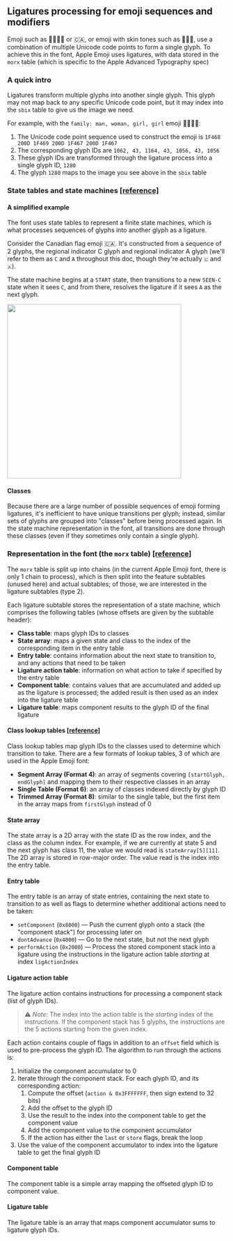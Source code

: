 ## Ligatures processing for emoji sequences and modifiers

Emoji such as 👨‍👩‍👧‍👧 or 🇨🇦, or emoji with skin tones such as 👩🏾‍💻, use a combination of multiple Unicode code points to form a single glyph. To achieve this in the font, Apple Emoji uses ligatures, with data stored in the `morx` table (which is specific to the Apple Advanced Typography spec)

### A quick intro

Ligatures transform multiple glyphs into another single glyph. This glyph may not map back to any specific Unicode code point, but it may index into the `sbix` table to give us the image we need.

For example, with the `family: man, woman, girl, girl` emoji 👨‍👩‍👧‍👧:
1. The Unicode code point sequence used to construct the emoji is `1F468 200D 1F469 200D 1F467 200D 1F467`
2. The corresponding glyph IDs are `1062, 43, 1164, 43, 1056, 43, 1056`
3. These glyph IDs are transformed through the ligature process into a single glyph ID, `1280`
4. The glyph `1280` maps to the image you see above in the `sbix` table

### State tables and state machines [[reference]](https://developer.apple.com/fonts/TrueType-Reference-Manual/RM06/Chap6Tables.html#StateTables)

#### A simplified example

The font uses state tables to represent a finite state machines, which is what processes sequences of glyphs into another glyph as a ligature.

Consider the Canadian flag emoji 🇨🇦. It's constructed from a sequence of 2 glyphs, the regional indicator C glyph and regional indicator A glyph (we'll refer to them as `C` and `A` throughout this doc, though they're actually `🇨` and `🇦`).

The state machine begins at a `START` state, then transitions to a new `SEEN-C` state when it sees `C`, and from there, resolves the ligature if it sees `A` as the next glyph.

<img src="https://user-images.githubusercontent.com/2704010/45908067-7e424980-bdaf-11e8-96bd-77fc07477d0b.png" width="400">

#### Classes

Because there are a large number of possible sequences of emoji forming ligatures, it's inefficient to have unique transitions per glyph; instead, similar sets of glyphs are grouped into "classes" before being processed again. In the state machine representation in the font, all transitions are done through these classes (even if they sometimes only contain a single glyph).

### Representation in the font (the `morx` table) [[reference]](https://developer.apple.com/fonts/TrueType-Reference-Manual/RM06/Chap6morx.html)

The `morx` table is split up into chains (in the current Apple Emoji font, there is only 1 chain to process), which is then split into the feature subtables (unused here) and actual subtables; of those, we are interested in the ligature subtables (type 2).

Each ligature subtable stores the representation of a state machine, which comprises the following tables (whose offsets are given by the subtable header):

- **Class table**: maps glyph IDs to classes
- **State array**: maps a given state and class to the index of the corresponding item in the entry table
- **Entry table**: contains information about the next state to transition to, and any actions that need to be taken
- **Ligature action table**: information on what action to take if specified by the entry table
- **Component table**: contains values that are accumulated and added up as the ligature is processed; the added result is then used as an index into the ligature table
- **Ligature table**: maps component results to the glyph ID of the final ligature

#### Class lookup tables [[reference]](https://developer.apple.com/fonts/TrueType-Reference-Manual/RM06/Chap6Tables.html#LookupTables)

Class lookup tables map glyph IDs to the classes used to determine which transition to take. There are a few formats of lookup tables, 3 of which are used in the Apple Emoji font:

- **Segment Array (Format 4)**: an array of segments covering `[startGlyph, endGlyph]` and mapping them to their respective classes in an array
- **Single Table (Format 6)**: an array of classes indexed directly by glyph ID
- **Trimmed Array (Format 8)**: similar to the single table, but the first item in the array maps from `firstGlyph` instead of 0

#### State array

The state array is a 2D array with the state ID as the row index, and the class as the column index. For example, if we are currently at state 5 and the next glyph has class 11, the value we would read is `stateArray[5][11]`. The 2D array is stored in row-major order. The value read is the index into the entry table.

#### Entry table

The entry table is an array of state entries, containing the next state to transition to as well as flags to determine whether additional actions need to be taken:

- `setComponent` (`0x8000`) &mdash; Push the current glyph onto a stack (the "component stack") for processing later on
- `dontAdvance` (`0x4000`) &mdash; Go to the next state, but not the next glyph
- `performAction` (`0x2000`) &mdash; Process the stored component stack into a ligature using the instructions in the ligature action table _starting_ at index `ligActionIndex`

#### Ligature action table

The ligature action contains instructions for processing a component stack (list of glyph IDs).

> ⚠️ *Note*: The index into the action table is the _starting_ index of the instructions. If the component stack has 5 glyphs, the instructions are the 5 actions starting from the given index.

Each action contains couple of flags in addition to an `offset` field which is used to pre-process the glyph ID. The algorithm to run through the actions is:

1. Initialize the component accumulator to 0
2. Iterate through the component stack. For each glyph ID, and its corresponding action:
    1. Compute the offset (`action & 0x3FFFFFFF`, then sign extend to 32 bits)
    2. Add the offset to the glyph ID
    3. Use the result to the index into the component table to get the component value
    4. Add the component value to the component accumulator
    5. If the action has either the `last` or `store` flags, break the loop
3. Use the value of the component accumulator to index into the ligature table to get the final glyph ID

#### Component table

The component table is a simple array mapping the offseted glyph ID to component value.

#### Ligature table

The ligature table is an array that maps component accumulator sums to ligature glyph IDs.
